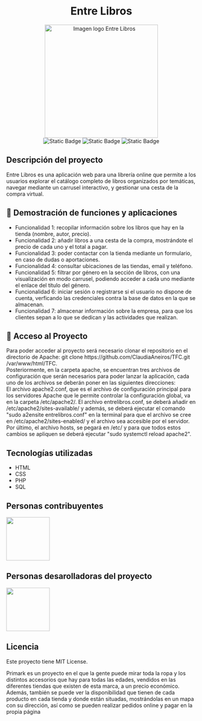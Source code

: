 <h1 align="center"> Entre Libros </h1>
<p align="center">
<img alt="Imagen logo Entre Libros" src="https://github.com/user-attachments/assets/69b8283e-4d02-4b0c-a2bc-b709dee40a52" widht=300 height=300><br>
<img alt="Static Badge" src="https://img.shields.io/badge/version%20-%201.0%20-%20red">
<img alt="Static Badge" src="https://img.shields.io/badge/status%20-%20en%20desarrollo%20-default">
<img alt="Static Badge" src="https://img.shields.io/badge/lisence-MIT-blue">
</p>

<h2>Descripción del proyecto</h2> 
Entre Libros es una aplicación web para una librería online que permite a los usuarios explorar el catálogo completo de libros organizados por temáticas, navegar mediante un carrusel interactivo, y gestionar una cesta de la compra virtual.

<h2>🔨 Demostración de funciones y aplicaciones</h2> 
<ul>
  <li>Funcionalidad 1: recopilar información sobre los libros que hay en la tienda (nombre, autor, precio).</li>
  <li>Funcionalidad 2: añadir libros a una cesta de la compra, mostrándote el precio de cada uno y el total a pagar.</li>
  <li>Funcionalidad 3: poder contactar con la tienda mediante un formulario, en caso de dudas o aportaciones.</li>
  <li>Funcionalidad 4: consultar ubicaciones de las tiendas, email y teléfono.</li>
  <li>Funcionalidad 5: filtrar por género en la sección de libros, con una visualización en modo carrusel, podiendo acceder a cada uno mediante el enlace del título del género.</li>
  <li>Funcionalidad 6: iniciar sesión o registrarse si el usuario no dispone de cuenta, verficando las credenciales contra la base de datos en la que se almacenan.</li>
  <li>Funcionalidad 7: almacenar información sobre la empresa, para que los clientes sepan a lo que se dedican y las actividades que realizan.</li>
</ul>

<h2>📂 Acceso al Proyecto</h2>
  Para poder acceder al proyecto será necesario clonar el repositorio en el directorio de Apache: git clone https://github.com/ClaudiaAneiros/TFC.git /var/www/html/TFC. <br>
  Posteriormente, en la carpeta apache, se encuentran tres archivos de configuración que serán necesarios para poder lanzar la aplicación, cada uno de los archivos se deberán poner en las siguientes direcciones:<br>
  El archivo apache2.conf, que es el archivo de configuración principal para los servidores Apache que le permite controlar la configuración global, va en la carpeta /etc/apache2/.
  El archivo entrelibros.conf, se deberá añadir en /etc/apache2/sites-available/ y además, se deberá ejecutar el comando "sudo a2ensite entrelibros.conf" en la terminal para que el archivo se cree en /etc/apache2/sites-enabled/ y el archivo sea accesible por el servidor.
  Por último, el archivo hosts, se pegará en /etc/ y para que todos estos cambios se apliquen se deberá ejecutar "sudo systemctl reload apache2".
<h2>Tecnologías utilizadas</h2>
<ul>
  <li>HTML</li>
  <li>CSS</li>
  <li>PHP</li>
  <li>SQL</li>
</ul>

<h2>Personas contribuyentes</h2>
<img src="https://github.com/user-attachments/assets/8a472313-5df6-4095-8a5f-39384b3d1190" width=115>

<h2>Personas desarolladoras del proyecto</h2>
<img src="https://github.com/user-attachments/assets/8a472313-5df6-4095-8a5f-39384b3d1190" width=115>

<h2>Licencia</h2>
Este proyecto tiene MIT License.


Primark es un proyecto en el que la gente puede mirar toda la ropa y los distintos accesorios que hay para todas las edades, vendidos en las diferentes tiendas que existen de esta marca, a un precio económico.<br>
Además, también se puede ver la disponibilidad que tienen de cada producto en cada tienda y donde están situadas, mostrándolas en un mapa con su dirección, así como se pueden realizar pedidos online y pagar en la propia página
